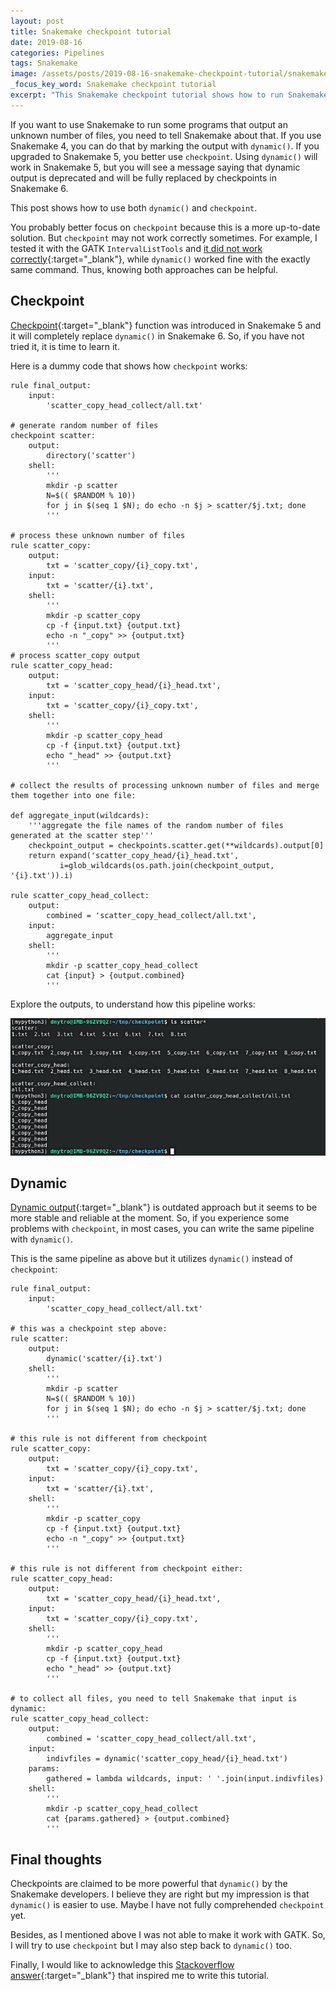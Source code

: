 ```yaml
---
layout: post
title: Snakemake checkpoint tutorial
date: 2019-08-16
categories: Pipelines
tags: Snakemake
image: /assets/posts/2019-08-16-snakemake-checkpoint-tutorial/snakemake-checkpoint-tutorial_thumbnail.jpg
_focus_key_word: Snakemake checkpoint tutorial
excerpt: "This Snakemake checkpoint tutorial shows how to run Snakemake when the number of outputs is dynamic, e.g. file names are unknown until the rule is executed."
---
```


If you want to use Snakemake to run some programs that output an unknown number of files, you need to tell Snakemake about that. If you use Snakemake 4, you can do that by marking the output with `dynamic()`. If you upgraded to Snakemake 5, you better use `checkpoint`. Using `dynamic()` will work in Snakemake 5, but you will see a message saying that dynamic output is deprecated and will be fully replaced by checkpoints in Snakemake 6.

This post shows how to use both `dynamic()` and `checkpoint`.

You probably better focus on `checkpoint` because this is a more up-to-date solution. But `checkpoint` may not work correctly sometimes. For example, I tested it with the GATK `IntervalListTools` and [it did not work correctly](https://stackoverflow.com/questions/57432036/snakemake-checkpoint-exited-with-non-zero-exit-code){:target="_blank"}, while `dynamic()` worked fine with the exactly same command. Thus, knowing both approaches can be helpful.

## Checkpoint

[Checkpoint](https://snakemake.readthedocs.io/en/stable/snakefiles/rules.html#data-dependent-conditional-execution){:target="_blank"} function was introduced in Snakemake 5 and it will completely replace `dynamic()` in Snakemake 6. So, if you have not tried it, it is time to learn it.

Here is a dummy code that shows how `checkpoint` works:
```
rule final_output:
    input:
        'scatter_copy_head_collect/all.txt'

# generate random number of files
checkpoint scatter:
    output:
        directory('scatter')
    shell:
        '''
        mkdir -p scatter
        N=$(( $RANDOM % 10))
        for j in $(seq 1 $N); do echo -n $j > scatter/$j.txt; done
        '''

# process these unknown number of files
rule scatter_copy:
    output:
        txt = 'scatter_copy/{i}_copy.txt',
    input:
        txt = 'scatter/{i}.txt',
    shell:
        '''
        mkdir -p scatter_copy
        cp -f {input.txt} {output.txt}
        echo -n "_copy" >> {output.txt}
        '''
# process scatter_copy output
rule scatter_copy_head:
    output:
        txt = 'scatter_copy_head/{i}_head.txt',
    input:
        txt = 'scatter_copy/{i}_copy.txt',
    shell:
        '''
        mkdir -p scatter_copy_head
        cp -f {input.txt} {output.txt}
        echo "_head" >> {output.txt}
        '''

# collect the results of processing unknown number of files and merge them together into one file:

def aggregate_input(wildcards):
    '''aggregate the file names of the random number of files generated at the scatter step'''
    checkpoint_output = checkpoints.scatter.get(**wildcards).output[0]
    return expand('scatter_copy_head/{i}_head.txt',
           i=glob_wildcards(os.path.join(checkpoint_output, '{i}.txt')).i)

rule scatter_copy_head_collect:
    output:
        combined = 'scatter_copy_head_collect/all.txt',
    input:
        aggregate_input
    shell:
        '''
        mkdir -p scatter_copy_head_collect
        cat {input} > {output.combined}
        '''
```

Explore the outputs, to understand how this pipeline works:

![unknown output files of snakemake with checkpoint rule](/assets/posts/2019-08-16-snakemake-checkpoint-tutorial/snakemake-checkpoint-output.jpg)

## Dynamic

[Dynamic output](https://snakemake.readthedocs.io/en/stable/snakefiles/rules.html#dynamic-files){:target="_blank"} is outdated approach but it seems to be more stable and reliable at the moment. So, if you experience some problems with `checkpoint`, in most cases, you can write the same pipeline with `dynamic()`.

This is the same pipeline as above but it utilizes `dynamic()` instead of `checkpoint`:

```
rule final_output:
    input:
        'scatter_copy_head_collect/all.txt'

# this was a checkpoint step above:
rule scatter:
    output:
        dynamic('scatter/{i}.txt')
    shell:
        '''
        mkdir -p scatter
        N=$(( $RANDOM % 10))
        for j in $(seq 1 $N); do echo -n $j > scatter/$j.txt; done
        '''

# this rule is not different from checkpoint
rule scatter_copy:
    output:
        txt = 'scatter_copy/{i}_copy.txt',
    input:
        txt = 'scatter/{i}.txt',
    shell:
        '''
        mkdir -p scatter_copy
        cp -f {input.txt} {output.txt}
        echo -n "_copy" >> {output.txt}
        '''

# this rule is not different from checkpoint either:
rule scatter_copy_head:
    output:
        txt = 'scatter_copy_head/{i}_head.txt',
    input:
        txt = 'scatter_copy/{i}_copy.txt',
    shell:
        '''
        mkdir -p scatter_copy_head
        cp -f {input.txt} {output.txt}
        echo "_head" >> {output.txt}
        '''

# to collect all files, you need to tell Snakemake that input is dynamic:
rule scatter_copy_head_collect:
    output:
        combined = 'scatter_copy_head_collect/all.txt',
    input:
        indivfiles = dynamic('scatter_copy_head/{i}_head.txt')
    params:
        gathered = lambda wildcards, input: ' '.join(input.indivfiles)
    shell:
        '''
        mkdir -p scatter_copy_head_collect
        cat {params.gathered} > {output.combined}
        '''
```

## Final thoughts

Checkpoints are claimed to be more powerful that `dynamic()` by the Snakemake developers. I believe they are right but my impression is that `dynamic()` is easier to use. Maybe I have not fully comprehended `checkpoint` yet.

Besides, as I mentioned above I was not able to make it work with GATK. So, I will try to use `checkpoint` but I may also step back to `dynamic()` too. 

Finally, I would like to acknowledge this [Stackoverflow answer](https://stackoverflow.com/a/56451259/2317701){:target="_blank"} that inspired me to write this tutorial. 
